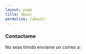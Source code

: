 ```yaml
---
layout: page
title: About
permalink: /about/
---
```


### Contactame
No seas timido enviame un correo a: [](jorovipe@gmail.com)
